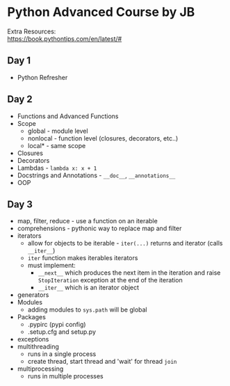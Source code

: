 # Python Advanced Course by JB

Extra Resources:  
https://book.pythontips.com/en/latest/#

## Day 1
- Python Refresher

## Day 2
- Functions and Advanced Functions
- Scope
  - global - module level
  - nonlocal - function level (closures, decorators, etc..)
  - local* - same scope
- Closures
- Decorators
- Lambdas - `lambda x: x + 1`
- Docstrings and Annotations - `__doc__`, `__annotations__`
- OOP

## Day 3
- map, filter, reduce - use a function on an iterable
- comprehensions - pythonic way to replace map and filter
- iterators
  - allow for objects to be iterable - `iter(...)` returns and iterator (calls `__iter__`)
  - `iter` function makes iterables iterators
  - must implement:
    - `__next__` which produces the next item in the iteration and raise `StopIteration` exception at the end of the iteration
    - `__iter__` which is an iterator object
- generators
- Modules
  - adding modules to `sys.path` will be global
- Packages
  - .pypirc (pypi config)
  - .setup.cfg and setup.py
- exceptions
- multithreading
  - runs in a single process
  - create thread, start thread and 'wait' for thread `join`
- multiprocessing
  - runs in multiple processes